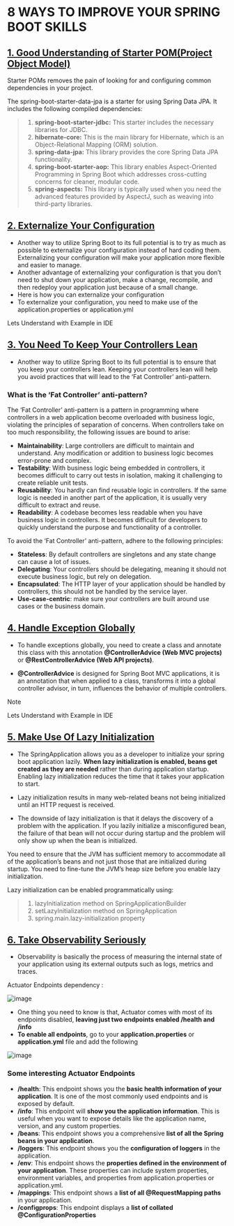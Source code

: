 # 8 WAYS TO IMPROVE YOUR SPRING BOOT SKILLS

## [1. Good Understanding of Starter POM(Project Object Model)](url)

  Starter POMs removes the pain of looking for and configuring common dependencies in your project.

  The spring-boot-starter-data-jpa is a starter for using Spring Data JPA. It includes the following compiled dependencies:

>1.  **spring-boot-starter-jdbc:** This starter includes the necessary libraries for JDBC.
>2.  **hibernate-core:** This is the main library for Hibernate, which is an Object-Relational Mapping (ORM) solution.
>3.  **spring-data-jpa:** This library provides the core Spring Data JPA functionality.
>4.  **spring-boot-starter-aop:** This library enables Aspect-Oriented Programming in Spring Boot which addresses cross-cutting concerns for cleaner, modular code.
>5.  **spring-aspects:** This library is typically used when you need the advanced features provided by AspectJ, such as weaving into third-party libraries.

## [2. Externalize Your Configuration](url)

* Another way to utilize Spring Boot to its full potential is to try as much as possible to externalize your configuration instead of hard coding them. Externalizing your configuration will make your application more flexible and easier to manage.
* Another advantage of externalizing your configuration is that you don’t need to shut down your application, make a change, recompile, and then redeploy your application just because of a small change.
* Here is how you can externalize your configuration
* To externalize your configuration, you need to make use of the application.properties or application.yml

Lets Understand with Example in IDE

## [3. You Need To Keep Your Controllers Lean](url)

* Another way to utilize Spring Boot to its full potential is to ensure that you keep your controllers lean. Keeping your controllers lean will help you avoid practices that will lead to the ‘Fat Controller’ anti-pattern.
### What is the ‘Fat Controller’ anti-pattern?

The ‘Fat Controller’ anti-pattern is a pattern in programming where controllers in a web application become overloaded with business logic, violating the principles of separation of concerns. When controllers take on too much responsibility, the following issues are bound to arise:

* **Maintainability**: Large controllers are difficult to maintain and understand. Any modification or addition to business logic becomes error-prone and complex.
* **Testability**: With business logic being embedded in controllers, it becomes difficult to carry out tests in isolation, making it challenging to create reliable unit tests.
* **Reusability**: You hardly can find reusable logic in controllers. If the same logic is needed in another part of the application, it is usually very difficult to extract and reuse.
* **Readability**: A codebase becomes less readable when you have business logic in controllers. It becomes difficult for developers to quickly understand the purpose and functionality of a controller.

To avoid the ‘Fat Controller’ anti-pattern, adhere to the following principles:

* **Stateless**: By default controllers are singletons and any state change can cause a lot of issues.
* **Delegating**: Your controllers should be delegating, meaning it should not execute business logic, but rely on delegation.
* **Encapsulated**: The HTTP layer of your application should be handled by controllers, this should not be handled by the service layer.
* **Use-case-centric**: make sure your controllers are built around use cases or the business domain.

## [4. Handle Exception Globally](url)

* To handle exceptions globally, you need to create a class and annotate this class with this annotation **@ControllerAdvice (Web MVC projects)** or **@RestControllerAdvice (Web API projects)**.

* **@ControllerAdvice** is designed for Spring Boot MVC applications, it is an annotation that when applied to a class, transforms it into a global controller advisor, in turn, influences the behavior of multiple controllers.

> [!NOTE]
> Lets Understand with Example in IDE

## [5. Make Use Of Lazy Initialization](url)

* The SpringApplication allows you as a developer to initialize your spring boot application lazily. **When lazy initialization is enabled, beans get created as they are needed** rather than during application startup. Enabling lazy initialization reduces the time that it takes your application to start.

* Lazy initialization results in many web-related beans not being initialized until an HTTP request is received.

* The downside of lazy initialization is that it delays the discovery of a problem with the application. If you lazily initialize a misconfigured bean, the failure of that bean will not occur during startup and the problem will only show up when the bean is initialized.

You need to ensure that the JVM has sufficient memory to accommodate all of the application’s beans and not just those that are initialized during startup. You need to fine-tune the JVM’s heap size before you enable lazy initialization.

Lazy initialization can be enabled programmatically using:

>1. lazyInitialization method on SpringApplicationBuilder
>2. setLazyInitialization method on SpringApplication
>3. spring.main.lazy-initialization property

## [6. Take Observability Seriously](url)

* Observability is basically the process of measuring the internal state of your application using its external outputs such as logs, metrics and traces.

Actuator Endpoints dependency :

  ![image](https://github.com/CodeMythGit/ReadMeNotes/assets/90126232/5df01154-e3a2-42ca-8d7e-2f45c8e47f1c)

* One thing you need to know is that, Actuator comes with most of its endpoints disabled, **leaving just two endpoints enabled /health and /info**
* **To enable all endpoints**, go to your **application.properties** or **application.yml** file and add the following
  
![image](https://github.com/CodeMythGit/ReadMeNotes/assets/90126232/80951e03-3abe-4775-a048-3fa0ff2e842b)

### Some interesting Actuator Endpoints
  * **/health**: This endpoint shows you the **basic health information of your application**. It is one of the most commonly used endpoints and is exposed by default.
  * **/info**: This endpoint will **show you the application information**. This is useful when you want to expose details like the application name, version, and any custom properties.
  * **/beans**: This endpoint shows you a comprehensive **list of all the Spring beans in your application**.
  * **/loggers**: This endpoint shows you the **configuration of loggers** in the application.
  * **/env**: This endpoint shows the **properties defined in the environment of your application**. These properties can include system properties, environment variables, and properties from application.properties or application.yml.
  * **/mappings**: This endpoint shows a **list of all @RequestMapping paths** in your application.
  * **/configprops**: This endpoint displays a **list of collated @ConfigurationProperties**
